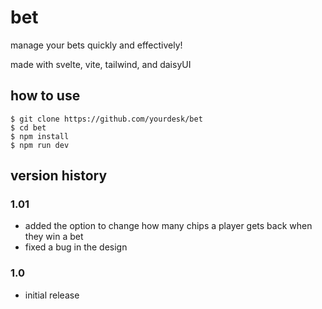 # bet  

manage your bets quickly and effectively!

made with svelte, vite, tailwind, and daisyUI  

## how to use

```
$ git clone https://github.com/yourdesk/bet
$ cd bet
$ npm install
$ npm run dev
```


## version history  

### 1.01  
- added the option to change how many chips a player gets back when they win a bet
- fixed a bug in the design  

### 1.0  
- initial release  

